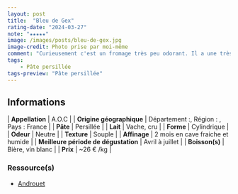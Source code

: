 ```yaml
---
layout: post
title:  "Bleu de Gex"
rating-date: "2024-03-27"
note: "★★★★★"
image: /images/posts/bleu-de-gex.jpg
image-credit: Photo prise par moi-même
comment: "Curieusement c'est un fromage très peu odorant. Il a une très belle texture pour un bleu, elle ressemble à celle d'une tomme. Au goût il y a une certaine amertume mais on retrouve bel et bien le goût d'une pâte persillée. Très belle découverte pour changer des autres pâtes persillées, disons plus classique !"
tags:
    - Pâte persillée
tags-preview: "Pâte persillée"
---
```


## Informations

| **Appellation** | A.O.C |
| **Origine géographique** | Département :, Région : , Pays : France  |
| **Pâte** | Persillée |
| **Lait** | Vache, cru |
| **Forme** | Cylindrique |
| **Odeur** | Neutre |
| **Texture** | Souple |
| **Affinage** | 2 mois en cave fraiche et humide |
| **Meilleure période de dégustation** | Avril à juillet |
| **Boisson(s)** | Bière, vin blanc |
| **Prix** | ~26 € /kg |

### Ressource(s)
* [Androuet](https://androuet.com/bleu-de-gex-198.html)